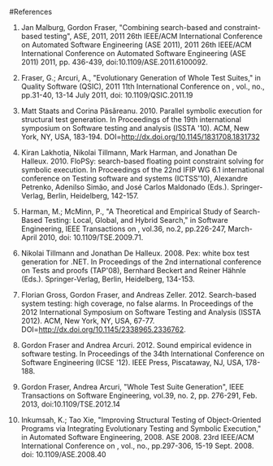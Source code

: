 

#References

1. Jan Malburg, Gordon Fraser, "Combining search-based and constraint-based testing", ASE, 2011, 2011 26th IEEE/ACM International Conference on Automated Software Engineering (ASE 2011), 2011 26th IEEE/ACM International Conference on Automated Software Engineering (ASE 2011) 2011, pp. 436-439, doi:10.1109/ASE.2011.6100092.

2. Fraser, G.; Arcuri, A., "Evolutionary Generation of Whole Test Suites," in Quality Software (QSIC), 2011 11th International Conference on , vol., no., pp.31-40, 13-14 July 2011, doi: 10.1109/QSIC.2011.19

3. Matt Staats and Corina Pǎsǎreanu. 2010. Parallel symbolic execution for structural test generation. In Proceedings of the 19th international symposium on Software testing and analysis (ISSTA '10). ACM, New York, NY, USA, 183-194. DOI=http://dx.doi.org/10.1145/1831708.1831732

4. Kiran Lakhotia, Nikolai Tillmann, Mark Harman, and Jonathan De Halleux. 2010. FloPSy: search-based floating point constraint solving for symbolic execution. In Proceedings of the 22nd IFIP WG 6.1 international conference on Testing software and systems (ICTSS'10), Alexandre Petrenko, Adenilso Simão, and José Carlos Maldonado (Eds.). Springer-Verlag, Berlin, Heidelberg, 142-157.

5. Harman, M.; McMinn, P., "A Theoretical and Empirical Study of Search-Based Testing: Local, Global, and Hybrid Search," in Software Engineering, IEEE Transactions on , vol.36, no.2, pp.226-247, March-April 2010, doi: 10.1109/TSE.2009.71.

6. Nikolai Tillmann and Jonathan De Halleux. 2008. Pex: white box test generation for .NET. In Proceedings of the 2nd international conference on Tests and proofs (TAP'08), Bernhard Beckert and Reiner Hähnle (Eds.). Springer-Verlag, Berlin, Heidelberg, 134-153.

7. Florian Gross, Gordon Fraser, and Andreas Zeller. 2012. Search-based system testing: high coverage, no false alarms. In Proceedings of the 2012 International Symposium on Software Testing and Analysis (ISSTA 2012). ACM, New York, NY, USA, 67-77. DOI=http://dx.doi.org/10.1145/2338965.2336762.

8. Gordon Fraser and Andrea Arcuri. 2012. Sound empirical evidence in software testing. In Proceedings of the 34th International Conference on Software Engineering (ICSE '12). IEEE Press, Piscataway, NJ, USA, 178-188.

9. Gordon Fraser, Andrea Arcuri, "Whole Test Suite Generation", IEEE Transactions on Software Engineering, vol.39, no. 2, pp. 276-291, Feb. 2013, doi:10.1109/TSE.2012.14

10. Inkumsah, K.; Tao Xie, "Improving Structural Testing of Object-Oriented Programs via Integrating Evolutionary Testing and Symbolic Execution," in Automated Software Engineering, 2008. ASE 2008. 23rd IEEE/ACM International Conference on , vol., no., pp.297-306, 15-19 Sept. 2008. doi: 10.1109/ASE.2008.40

